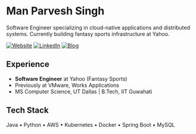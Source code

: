 # Man Parvesh Singh

Software Engineer specializing in cloud-native applications and distributed systems. Currently building fantasy sports infrastructure at Yahoo.

[![Website](https://img.shields.io/badge/-Website-000000?style=flat-square&logo=googlechrome&logoColor=white)](https://manparvesh.com/)
[![LinkedIn](https://img.shields.io/badge/-LinkedIn-0077B5?style=flat-square&logo=linktree&logoColor=white)](https://www.linkedin.com/in/manparvesh/)
[![Blog](https://img.shields.io/badge/-Blog-000000?style=flat-square&logo=googledocs&logoColor=white)](https://manparvesh.com/)

## Experience
- **Software Engineer** at Yahoo (Fantasy Sports)
- Previously at VMware, Works Applications
- MS Computer Science, UT Dallas | B.Tech, IIT Guwahati

## Tech Stack
Java • Python • AWS • Kubernetes • Docker • Spring Boot • MySQL
